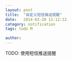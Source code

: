 ```yaml
---
layout: post
title:  "自定义短信推送提醒"
date:   2014-03-20 12:12:12
category: notification
tags: todo M

author: 
---
```


TODO: 使用短信推送提醒
